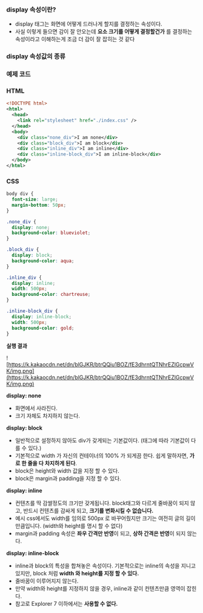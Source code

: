 ### **display 속성이란?**

- display 태그는 화면에 어떻게 드러나게 할지를 결정하는 속성이다.
- 사실 이렇게 들으면 감이 잘 안오는데 **요소 크기를 어떻게 결정할건가** 를 결정하는 속성이라고 이해하는게 조금 더 감이 잘 잡히는 것 같다

### **display 속성값의 종류**

### **예제 코드**

### **HTML**

```xml
<!DOCTYPE html>
<html>
  <head>
    <link rel="stylesheet" href="./index.css" />
  </head>
  <body>
    <div class="none_div">I am none</div>
    <div class="block_div">I am block</div>
    <div class="inline_div">I am inline</div>
    <div class="inline-block_div">I am inline-block</div>
  </body>
</html>

```

### **CSS**

```css
body div {
  font-size: large;
  margin-bottom: 50px;
}

.none_div {
  display: none;
  background-color: blueviolet;
}

.block_div {
  display: block;
  background-color: aqua;
}

.inline_div {
  display: inline;
  width: 500px;
  background-color: chartreuse;
}

.inline-block_div {
  display: inline-block;
  width: 500px;
  background-color: gold;
}

```

**실행 결과**

![https://k.kakaocdn.net/dn/blGJKR/btrQQiu1BOZ/fE3dhrntQTNhrEZlGcpwVK/img.png](https://k.kakaocdn.net/dn/blGJKR/btrQQiu1BOZ/fE3dhrntQTNhrEZlGcpwVK/img.png)

**display: none**

- 화면에서 사라진다.
- 크기 자체도 차지하지 않는다.

**display: block**

- 일반적으로 설정하지 않아도 div가 갖게되는 기본값이다. (태그에 따라 기본값이 다를 수 있다.)
- 기본적으로 width 가 자신의 컨테이너의 100% 가 되게끔 한다. 쉽게 말하자면, **가로 한 줄을 다 차지하게 된다**.
- block은 height와 width 값을 지정 할 수 있다.
- block은 margin과 padding을 지정 할 수 있다.

**display: inline**

- 컨텐츠를 딱 감쌀정도의 크기만 갖게됩니다. block태그와 다르게 줄바꿈이 되지 않고, 반드시 컨텐츠를 감싸게 되고, **크기를 변화시킬 수 없습니다.**
- 예시 css에서도 width를 임의로 500px 로 바꾸어줬지만 크기는 여전히 글의 길이 만큼입니다. (width와 height를 명시 할 수 없다)
- margin과 padding 속성은 **좌우 간격만 반영**이 되고, **상하 간격은 반영**이 되지 않는다.

**display: inline-block**

- inline과 block의 특성을 합쳐놓은 속성이다. 기본적으로는 inline의 속성을 지니고 있지만, block 처럼 **width 와 height를 지정 할 수 있다.**
- 줄바꿈이 이루어지지 않는다.
- 만약 width와 height를 지정하지 않을 경우, inline과 같이 컨텐츠만큼 영역이 잡힌다.
- 참고로 Explorer 7 이하에서는 **사용할 수 없다.**

